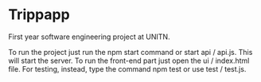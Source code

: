 # Trippapp

First year software engineering project at UNITN.

To run the project just run the npm start command or start api / api.js. This will start the server. To run the front-end part just open the ui / index.html file.
For testing, instead, type the command npm test or use test / test.js.

